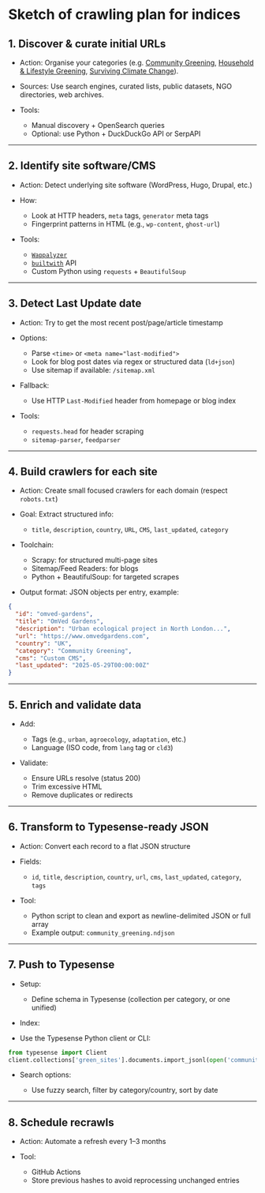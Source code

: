 # Sketch of crawling plan for indices

## 1. Discover & curate initial URLs

* Action: Organise your categories (e.g. [Community Greening](community.md), [Household & Lifestyle Greening](households-and-lifestyles.md), [Surviving Climate Change](surviving-climate-change.md)).
* Sources: Use search engines, curated lists, public datasets, NGO directories, web archives.
* Tools:

  * Manual discovery + OpenSearch queries
  * Optional: use Python + DuckDuckGo API or SerpAPI

---

## 2. Identify site software/CMS

* Action: Detect underlying site software (WordPress, Hugo, Drupal, etc.)
* How:

  * Look at HTTP headers, `meta` tags, `generator` meta tags
  * Fingerprint patterns in HTML (e.g., `wp-content`, `ghost-url`)
* Tools:

  * [`Wappalyzer`](https://www.wappalyzer.com/)
  * [`builtwith`](https://builtwith.com/) API
  * Custom Python using `requests` + `BeautifulSoup`

---

## 3. Detect Last Update date

* Action: Try to get the most recent post/page/article timestamp
* Options:

  * Parse `<time>` or `<meta name="last-modified">`
  * Look for blog post dates via regex or structured data (`ld+json`)
  * Use sitemap if available: `/sitemap.xml`
* Fallback:

  * Use HTTP `Last-Modified` header from homepage or blog index
* Tools:

  * `requests.head` for header scraping
  * `sitemap-parser`, `feedparser`

---

## 4. Build crawlers for each site

* Action: Create small focused crawlers for each domain (respect `robots.txt`)
* Goal: Extract structured info:

  * `title`, `description`, `country`, `URL`, `CMS`, `last_updated`, `category`

* Toolchain:

  * Scrapy: for structured multi-page sites
  * Sitemap/Feed Readers: for blogs
  * Python + BeautifulSoup: for targeted scrapes
* Output format: JSON objects per entry, example:

```json
{
  "id": "omved-gardens",
  "title": "OmVed Gardens",
  "description": "Urban ecological project in North London...",
  "url": "https://www.omvedgardens.com",
  "country": "UK",
  "category": "Community Greening",
  "cms": "Custom CMS",
  "last_updated": "2025-05-29T00:00:00Z"
}
```

---

## 5. Enrich and validate data

* Add:

  * Tags (e.g., `urban`, `agroecology`, `adaptation`, etc.)
  * Language (ISO code, from `lang` tag or `cld3`)
* Validate:

  * Ensure URLs resolve (status 200)
  * Trim excessive HTML
  * Remove duplicates or redirects

---

## 6. Transform to Typesense-ready JSON

* Action: Convert each record to a flat JSON structure
* Fields:

  * `id`, `title`, `description`, `country`, `url`, `cms`, `last_updated`, `category`, `tags`
* Tool:

  * Python script to clean and export as newline-delimited JSON or full array
  * Example output: `community_greening.ndjson`

---

## 7. Push to Typesense

* Setup:

  * Define schema in Typesense (collection per category, or one unified)

* Index:

* Use the Typesense Python client or CLI:

```python
from typesense import Client
client.collections['green_sites'].documents.import_jsonl(open('community_greening.ndjson'))
```

* Search options:

  * Use fuzzy search, filter by category/country, sort by date

---

## 8. Schedule recrawls

* Action: Automate a refresh every 1–3 months
* Tool:

  * GitHub Actions
  * Store previous hashes to avoid reprocessing unchanged entries
